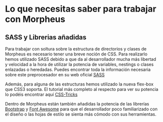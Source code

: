 # Lo que necesitas saber para trabajar con Morpheus

## SASS y Librerias añadidas

Para trabajar con soltura sobre la estructura de directorios y clases de Morpheus es necesario tener una breve noción de CSS. Para realizarlo hemos utilizado SASS debido a que da al desarrollador mucha más libertad y velocidad a la hora de utilizar la potencia de variables, nestings o clases enlazadas o heredadas. Puedes encontrar toda la información necesaria sobre este preprocesador en su web oficial [SASS](http://sass-lang.com/)

Además, para alguna de las estructuras hemos utilizado la nueva flex-box que CSS3 soporta. El tutorial más completo al respecto para ver su potencia lo podéis encontrar aquí [CSS-Tricks](https://css-tricks.com/snippets/css/a-guide-to-flexbox/)

Dentro de Morpheus están también añadidas la potencia de las librerías [Bootstrap](http://getbootstrap.com) y [Font Awesome](https://fortawesome.github.io/Font-Awesome/) para que el desarrollador poco familiarizado con el diseño o las hojas de estilo se sienta más cómodo con sus herramientas.